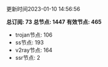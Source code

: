 更新时间2023-01-10 14:56:56

**总订阅: 73**
**总节点: 1447**
**有效节点: 465**
- trojan节点: 106
- ss节点: 193
- v2ray节点: 164
- ssr节点: 2
